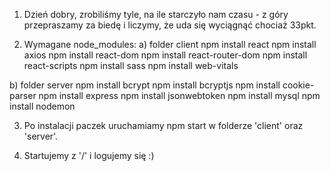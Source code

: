 1. Dzień dobry, zrobiliśmy tyle, na ile starczyło nam czasu - z góry przepraszamy za biedę i liczymy, że uda się wyciągnąć chociaż 33pkt.

2. Wymagane node_modules:
a) folder client
npm install react
npm install axios
npm install react-dom
npm install react-router-dom
npm install react-scripts
npm install sass
npm install web-vitals

b) folder server
npm install bcrypt
npm install bcryptjs
npm install cookie-parser
npm install express
npm install jsonwebtoken
npm install mysql
npm install nodemon

3. Po instalacji paczek uruchamiamy npm start w folderze 'client' oraz 'server'.

4. Startujemy z '/' i logujemy się :)

